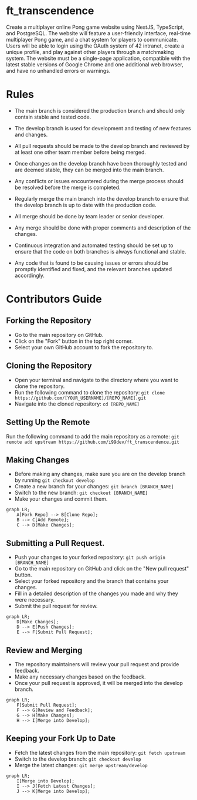 # ft_transcendence

Create a multiplayer online Pong game website using NestJS, TypeScript, and PostgreSQL. The website will feature a user-friendly interface, real-time multiplayer Pong game, and a chat system for players to communicate. Users will be able to login using the OAuth system of 42 intranet, create a unique profile, and play against other players through a matchmaking system. The website must be a single-page application, compatible with the latest stable versions of Google Chrome and one additional web browser, and have no unhandled errors or warnings.

# Rules

- The main branch is considered the production branch and should only contain stable and tested code.

- The develop branch is used for development and testing of new features and changes.

- All pull requests should be made to the develop branch and reviewed by at least one other team member before being merged.

- Once changes on the develop branch have been thoroughly tested and are deemed stable, they can be merged into the main branch.

- Any conflicts or issues encountered during the merge process should be resolved before the merge is completed.

- Regularly merge the main branch into the develop branch to ensure that the develop branch is up to date with the production code.

- All merge should be done by team leader or senior developer.

- Any merge should be done with proper comments and description of the changes.

- Continuous integration and automated testing should be set up to ensure that the code on both branches is always functional and stable.

- Any code that is found to be causing issues or errors should be promptly identified and fixed, and the relevant branches updated accordingly.

# Contributors Guide

## Forking the Repository
- Go to the main repository on GitHub.
- Click on the "Fork" button in the top right corner.
- Select your own GitHub account to fork the repository to.

## Cloning the Repository
- Open your terminal and navigate to the directory where you want to clone the repository.
- Run the following command to clone the repository: `git clone https://github.com/[YOUR_USERNAME]/[REPO_NAME].git`
- Navigate into the cloned repository: `cd [REPO_NAME]`

## Setting Up the Remote
Run the following command to add the main repository as a remote: `git remote add upstream https://github.com/i99dev/ft_transcendence.git`

## Making Changes
- Before making any changes, make sure you are on the develop branch by running `git checkout develop`
- Create a new branch for your changes: `git branch [BRANCH_NAME]`
- Switch to the new branch: `git checkout [BRANCH_NAME]`
- Make your changes and commit them.

```mermaid
graph LR;
    A[Fork Repo] --> B[Clone Repo];
    B --> C[Add Remote];
    C --> D[Make Changes];
```

## Submitting a Pull Request.
- Push your changes to your forked repository: `git push origin [BRANCH_NAME]`
- Go to the main repository on GitHub and click on the "New pull request" button.
- Select your forked repository and the branch that contains your changes.
- Fill in a detailed description of the changes you made and why they were necessary.
- Submit the pull request for review.

```mermaid
graph LR;
    D[Make Changes];
    D --> E[Push Changes];
    E --> F[Submit Pull Request];

```

## Review and Merging
- The repository maintainers will review your pull request and provide feedback.
- Make any necessary changes based on the feedback.
- Once your pull request is approved, it will be merged into the develop branch.

```mermaid
graph LR;
    F[Submit Pull Request];
    F --> G[Review and Feedback];
    G --> H[Make Changes];
    H --> I[Merge into Develop];
```

## Keeping your Fork Up to Date
- Fetch the latest changes from the main repository: `git fetch upstream`
- Switch to the develop branch: `git checkout develop`
- Merge the latest changes: `git merge upstream/develop`

```mermaid
graph LR;
    I[Merge into Develop];
    I --> J[Fetch Latest Changes];
    J --> K[Merge into Develop];
```
